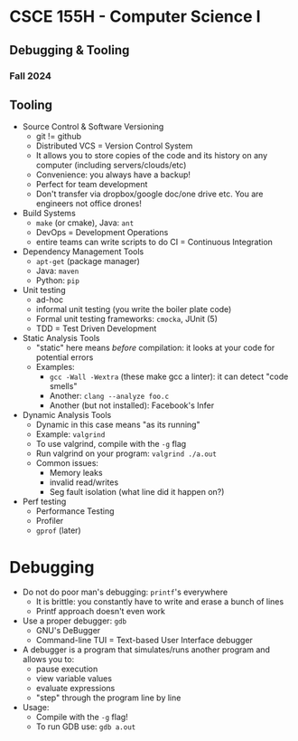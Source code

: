 
# CSCE 155H - Computer Science I
## Debugging & Tooling
### Fall 2024

## Tooling

* Source Control & Software Versioning
  * git != github
  * Distributed VCS = Version Control System
  * It allows you to store copies of the code and its history on any computer (including servers/clouds/etc)
  * Convenience: you always have a backup!
  * Perfect for team development
  * Don't transfer via dropbox/google doc/one drive etc.  You are engineers not office drones!
* Build Systems
  * `make` (or cmake), Java: `ant`
  * DevOps = Development Operations
  * entire teams can write scripts to do CI = Continuous Integration
* Dependency Management Tools
  * `apt-get` (package manager)
  * Java: `maven`
  * Python: `pip`
* Unit testing
  * ad-hoc
  * informal unit testing (you write the boiler plate code)
  * Formal unit testing frameworks: `cmocka`, JUnit (5)
  * TDD = Test Driven Development
* Static Analysis Tools
  * "static" here means *before* compilation: it looks at your code for potential errors
  * Examples:
    * `gcc -Wall -Wextra` (these make gcc a linter): it can detect "code smells"
    * Another: `clang --analyze foo.c`
    * Another (but not installed): Facebook's Infer
* Dynamic Analysis Tools
  * Dynamic in this case means "as its running"
  * Example: `valgrind`
  * To use valgrind, compile with the `-g` flag
  * Run valgrind on your program: `valgrind ./a.out`
  * Common issues:
    * Memory leaks
    * invalid read/writes
    * Seg fault isolation (what line did it happen on?)
* Perf testing
    * Performance Testing
    * Profiler
    * `gprof` (later)

# Debugging

* Do not do poor man's debugging: `printf`'s everywhere
  * It is brittle: you constantly have to write and erase a bunch of lines
  * Printf approach doesn't even work
* Use a proper debugger: `gdb`
  * GNU's DeBugger
  * Command-line TUI = Text-based User Interface debugger
* A debugger is a program that simulates/runs another program and allows you to:
  * pause execution
  * view variable values
  * evaluate expressions
  * "step" through the program line by line
* Usage:
  * Compile with the `-g` flag!
  * To run GDB use: `gdb a.out`


```text








```
